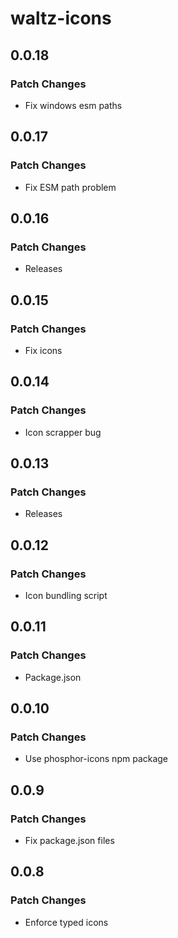 # waltz-icons

## 0.0.18

### Patch Changes

- Fix windows esm paths

## 0.0.17

### Patch Changes

- Fix ESM path problem

## 0.0.16

### Patch Changes

- Releases

## 0.0.15

### Patch Changes

- Fix icons

## 0.0.14

### Patch Changes

- Icon scrapper bug

## 0.0.13

### Patch Changes

- Releases

## 0.0.12

### Patch Changes

- Icon bundling script

## 0.0.11

### Patch Changes

- Package.json

## 0.0.10

### Patch Changes

- Use phosphor-icons npm package

## 0.0.9

### Patch Changes

- Fix package.json files

## 0.0.8

### Patch Changes

- Enforce typed icons
